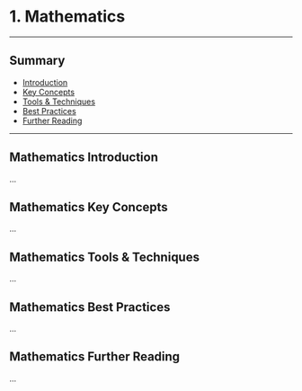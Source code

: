 # 1. Mathematics
---
## Summary
- [Introduction](#mathematics-introduction)
- [Key Concepts](#mathematics-key-concepts)
- [Tools & Techniques](#mathematics-tools-techniques)
- [Best Practices](#mathematics-best-practices)
- [Further Reading](#mathematics-further-reading)
---

## Mathematics Introduction

...

## Mathematics Key Concepts

...

## Mathematics Tools & Techniques

...

## Mathematics Best Practices

...

## Mathematics Further Reading

...
